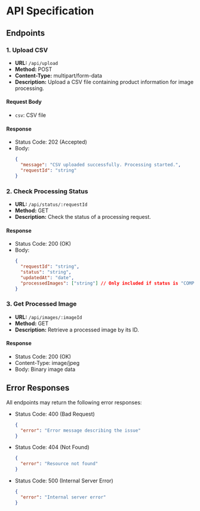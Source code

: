 # API Specification

## Endpoints

### 1. Upload CSV

- **URL:** `/api/upload`
- **Method:** POST
- **Content-Type:** multipart/form-data
- **Description:** Upload a CSV file containing product information for image processing.

#### Request Body
- `csv`: CSV file

#### Response
- Status Code: 202 (Accepted)
- Body:
  ```json
  {
    "message": "CSV uploaded successfully. Processing started.",
    "requestId": "string"
  }
  ```

### 2. Check Processing Status

- **URL:** `/api/status/:requestId`
- **Method:** GET
- **Description:** Check the status of a processing request.

#### Response
- Status Code: 200 (OK)
- Body:
  ```json
  {
    "requestId": "string",
    "status": "string",
    "updatedAt": "date",
    "processedImages": ["string"] // Only included if status is "COMPLETED"
  }
  ```

### 3. Get Processed Image

- **URL:** `/api/images/:imageId`
- **Method:** GET
- **Description:** Retrieve a processed image by its ID.

#### Response
- Status Code: 200 (OK)
- Content-Type: image/jpeg
- Body: Binary image data

## Error Responses

All endpoints may return the following error responses:

- Status Code: 400 (Bad Request)
  ```json
  {
    "error": "Error message describing the issue"
  }
  ```

- Status Code: 404 (Not Found)
  ```json
  {
    "error": "Resource not found"
  }
  ```

- Status Code: 500 (Internal Server Error)
  ```json
  {
    "error": "Internal server error"
  }
  ```